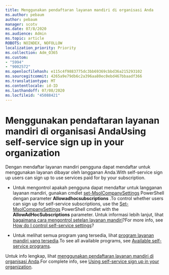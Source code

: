 ```yaml
---
title: Menggunakan pendaftaran layanan mandiri di organisasi Anda
ms.author: pebaum
author: pebaum
manager: scotv
ms.date: 07/8/2020
ms.audience: Admin
ms.topic: article
ROBOTS: NOINDEX, NOFOLLOW
localization_priority: Priority
ms.collection: Adm_O365
ms.custom:
- "5994"
- "9002572"
ms.openlocfilehash: e115c4f9883775dc3bb69369cbbd36a215293102
ms.sourcegitcommit: 4265a9e79db6c2a396aa80ec0ebd467bbaadf366
ms.translationtype: MT
ms.contentlocale: id-ID
ms.lasthandoff: 07/08/2020
ms.locfileid: "45088421"
---
```

# <a name="using-self-service-sign-up-in-your-organization"></a><span data-ttu-id="dbe90-102">Menggunakan pendaftaran layanan mandiri di organisasi Anda</span><span class="sxs-lookup"><span data-stu-id="dbe90-102">Using self-service sign up in your organization</span></span>

<span data-ttu-id="dbe90-103">Dengan mendaftar layanan mandiri pengguna dapat mendaftar untuk menggunakan layanan dibayar oleh langganan Anda.</span><span class="sxs-lookup"><span data-stu-id="dbe90-103">With self-service sign up users can sign up to use services paid for by your subscription.</span></span>

- <span data-ttu-id="dbe90-104">Untuk mengontrol apakah pengguna dapat mendaftar untuk langganan layanan mandiri, gunakan cmdlet [set-MsolCompanySettings](https://docs.microsoft.com/powershell/module/msonline/set-msolcompanysettings?view=azureadps-1.0) PowerShell dengan parameter **Allowadhocsubscriptions** .</span><span class="sxs-lookup"><span data-stu-id="dbe90-104">To control whether users can sign up for self-service subscriptions, use the [Set-MsolCompanySettings](https://docs.microsoft.com/powershell/module/msonline/set-msolcompanysettings?view=azureadps-1.0) PowerShell cmdlet with the  **AllowAdHocSubscriptions**  parameter.</span></span> <span data-ttu-id="dbe90-105">Untuk informasi lebih lanjut, lihat [bagaimana cara mengontrol setelan layanan mandiri](https://docs.microsoft.com/microsoft-365/commerce/subscriptions/self-service-purchase-faq?view=o365-worldwide)?</span><span class="sxs-lookup"><span data-stu-id="dbe90-105">For more info, see [How do I control self-service settings](https://docs.microsoft.com/microsoft-365/commerce/subscriptions/self-service-purchase-faq?view=o365-worldwide)?</span></span>

- <span data-ttu-id="dbe90-106">Untuk melihat semua program yang tersedia, lihat [program layanan mandiri yang tersedia](https://docs.microsoft.com/microsoft-365/admin/misc/self-service-sign-up?view=o365-worldwide#available-self-service-programs).</span><span class="sxs-lookup"><span data-stu-id="dbe90-106">To see all available programs, see [Available self-service programs](https://docs.microsoft.com/microsoft-365/admin/misc/self-service-sign-up?view=o365-worldwide#available-self-service-programs).</span></span>

<span data-ttu-id="dbe90-107">Untuk info lengkap, lihat [menggunakan pendaftaran layanan mandiri di organisasi Anda](https://docs.microsoft.com/microsoft-365/admin/misc/self-service-sign-up?view=o365-worldwide).</span><span class="sxs-lookup"><span data-stu-id="dbe90-107">For complete info, see [Using self-service sign up in your organization](https://docs.microsoft.com/microsoft-365/admin/misc/self-service-sign-up?view=o365-worldwide).</span></span>